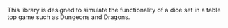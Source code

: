 This library is designed to simulate the functionality of a dice set in a table top game
such as Dungeons and Dragons.
